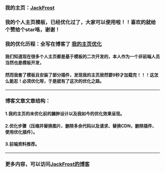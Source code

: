 ### 我的主页：[JackFrost](http://www.fuzhufuzhu.com)
### 我的个人主页模板，已经优化过了，大家可以使用啦！！喜欢的就给个赞给个star咯，谢谢！
### 我的优化历程：全写在博客了 [我的主页优化](http://blog.csdn.net/Jack__Frost/article/details/53869779)
#### 我们知道现在很多个人主页都是基于模板的二次开发的，本人作为一个非前端人员当然也是模板开发，
#### 然而我套了模板且安装了部分插件，发现我的主页居然要9秒才加载完！！！这怎么能忍！必须优化呀，于是就有了这次的优化之路。
***
### 博客文章文章结构：
#### 1.我的主页的未优化前的臃肿设计以及我如今的优化效果呈现。
#### 2.优化步骤（压缩并替换图片、删除多余代码以及请求、替换CDN，删除插件、使用优化插件）。
#### 3.前端资料推荐。
***
### 更多内容，可以访问[JackFrost的博客](http://blog.csdn.net/jack__frost?viewmode=contents)
